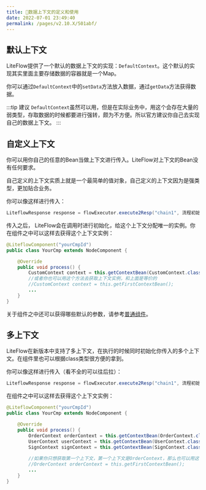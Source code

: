 ```yaml
---
title: 🌯数据上下文的定义和使用
date: 2022-07-01 23:49:40
permalink: /pages/v2.10.X/501abf/
---
```


## 默认上下文

LiteFlow提供了一个默认的数据上下文的实现：`DefaultContext`。这个默认的实现其实里面主要存储数据的容器就是一个Map。

你可以通过`DefaultContext`中的`setData`方法放入数据，通过`getData`方法获得数据。

:::tip 建议
`DefaultContext`虽然可以用，但是在实际业务中，用这个会存在大量的弱类型，存取数据的时候都要进行强转，颇为不方便。所以官方建议你自己去实现自己的数据上下文。
:::

## 自定义上下文

你可以用你自己的任意的Bean当做上下文进行传入。LiteFlow对上下文的Bean没有任何要求。

自己定义的上下文实质上就是一个最简单的值对象，自己定义的上下文因为是强类型，更加贴合业务。

你可以像这样进行传入：

```java
LiteflowResponse response = flowExecutor.execute2Resp("chain1", 流程初始参数, CustomContext.class);
```

传入之后， LiteFlow会在调用时进行初始化，给这个上下文分配唯一的实例。你在组件之中可以这样去获得这个上下文实例：

```java
@LiteflowComponent("yourCmpId")
public class YourCmp extends NodeComponent {

	@Override
	public void process() {
		CustomContext context = this.getContextBean(CustomContext.class);
		//或者你也可以用这个方法去获取上下文实例，和上面是等价的
		//CustomContext context = this.getFirstContextBean();
		...
	}
}
```

关于组件之中还可以获得哪些默认的参数，请参考[普通组件](/pages/v2.10.X/8486fb/)。

## 多上下文

LiteFlow在新版本中支持了多上下文，在执行的时候同时初始化你传入的多个上下文。在组件里也可以根据class类型很方便的拿到。

你可以像这样进行传入（看不全的可以往后拉）：

```java
LiteflowResponse response = flowExecutor.execute2Resp("chain1", 流程初始参数, OrderContext.class, UserContext.class, SignContext.class);
```

在组件之中可以这样去获得这个上下文实例：

```java
@LiteflowComponent("yourCmpId")
public class YourCmp extends NodeComponent {

	@Override
	public void process() {
		OrderContext orderContext = this.getContextBean(OrderContext.class);
		UserContext userContext = this.getContextBean(UserContext.class);
		SignContext signContext = this.getContextBean(SignContext.class);
		
		//如果你只想获取第一个上下文，第一个上下文是OrderContext，那么也可以用这个方法
		//OrderContext orderContext = this.getFirstContextBean();
		...
	}
}
```
